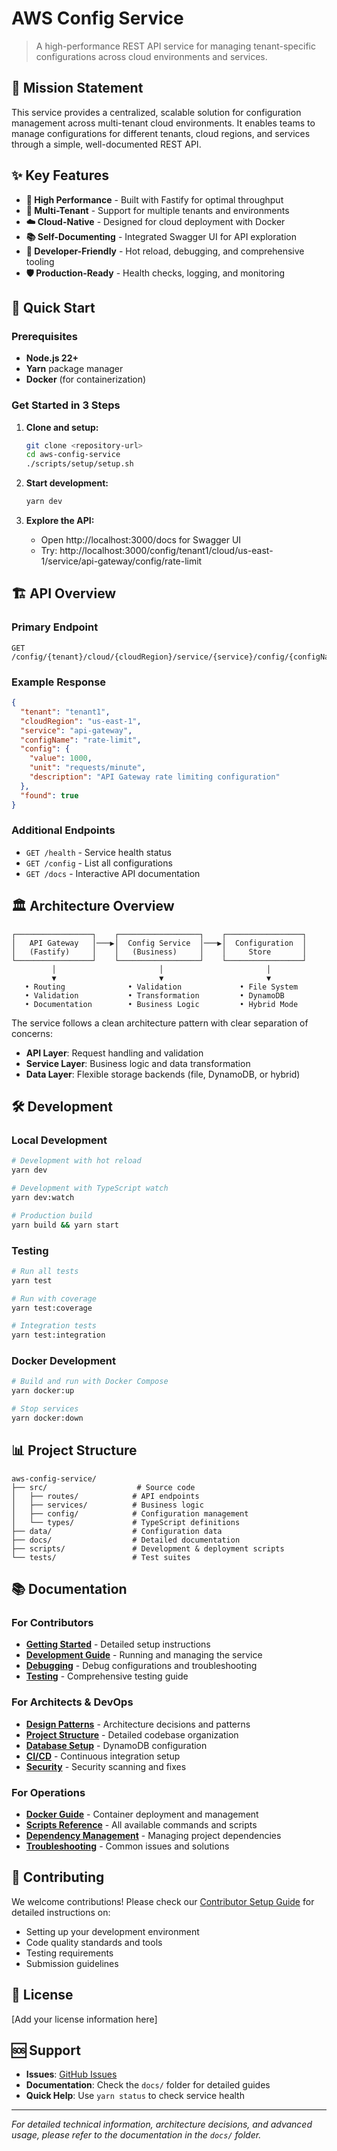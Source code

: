 # AWS Config Service

> A high-performance REST API service for managing tenant-specific configurations across cloud environments and services.

## 🎯 Mission Statement

This service provides a centralized, scalable solution for configuration management across multi-tenant cloud environments. It enables teams to manage configurations for different tenants, cloud regions, and services through a simple, well-documented REST API.

## ✨ Key Features

- **🚀 High Performance** - Built with Fastify for optimal throughput
- **🏢 Multi-Tenant** - Support for multiple tenants and environments
- **☁️ Cloud-Native** - Designed for cloud deployment with Docker
- **📚 Self-Documenting** - Integrated Swagger UI for API exploration
- **🔧 Developer-Friendly** - Hot reload, debugging, and comprehensive tooling
- **🛡️ Production-Ready** - Health checks, logging, and monitoring

## 🚀 Quick Start

### Prerequisites

- **Node.js 22+**
- **Yarn** package manager
- **Docker** (for containerization)

### Get Started in 3 Steps

1. **Clone and setup:**
   ```bash
   git clone <repository-url>
   cd aws-config-service
   ./scripts/setup/setup.sh
   ```

2. **Start development:**
   ```bash
   yarn dev
   ```

3. **Explore the API:**
   - Open http://localhost:3000/docs for Swagger UI
   - Try: http://localhost:3000/config/tenant1/cloud/us-east-1/service/api-gateway/config/rate-limit

## 🏗️ API Overview

### Primary Endpoint
```
GET /config/{tenant}/cloud/{cloudRegion}/service/{service}/config/{configName}
```

### Example Response
```json
{
  "tenant": "tenant1",
  "cloudRegion": "us-east-1",
  "service": "api-gateway",
  "configName": "rate-limit",
  "config": {
    "value": 1000,
    "unit": "requests/minute",
    "description": "API Gateway rate limiting configuration"
  },
  "found": true
}
```

### Additional Endpoints
- `GET /health` - Service health status
- `GET /config` - List all configurations
- `GET /docs` - Interactive API documentation

## 🏛️ Architecture Overview

```
┌─────────────────┐    ┌──────────────────┐    ┌─────────────────┐
│   API Gateway   │───▶│  Config Service  │───▶│  Configuration  │
│   (Fastify)     │    │   (Business)     │    │     Store       │
└─────────────────┘    └──────────────────┘    └─────────────────┘
         │                       │                       │
         ▼                       ▼                       ▼
   • Routing              • Validation             • File System
   • Validation           • Transformation         • DynamoDB
   • Documentation        • Business Logic         • Hybrid Mode
```

The service follows a clean architecture pattern with clear separation of concerns:
- **API Layer**: Request handling and validation
- **Service Layer**: Business logic and data transformation
- **Data Layer**: Flexible storage backends (file, DynamoDB, or hybrid)

## 🛠️ Development

### Local Development
```bash
# Development with hot reload
yarn dev

# Development with TypeScript watch
yarn dev:watch

# Production build
yarn build && yarn start
```

### Testing
```bash
# Run all tests
yarn test

# Run with coverage
yarn test:coverage

# Integration tests
yarn test:integration
```

### Docker Development
```bash
# Build and run with Docker Compose
yarn docker:up

# Stop services
yarn docker:down
```

## 📊 Project Structure

```
aws-config-service/
├── src/                    # Source code
│   ├── routes/            # API endpoints
│   ├── services/          # Business logic
│   ├── config/            # Configuration management
│   └── types/             # TypeScript definitions
├── data/                  # Configuration data
├── docs/                  # Detailed documentation
├── scripts/               # Development & deployment scripts
└── tests/                 # Test suites
```

## 📚 Documentation

### For Contributors
- **[Getting Started](docs/CONTRIBUTOR_SETUP.md)** - Detailed setup instructions
- **[Development Guide](docs/SERVICE_MANAGEMENT.md)** - Running and managing the service
- **[Debugging](docs/DEBUGGING.md)** - Debug configurations and troubleshooting
- **[Testing](docs/TESTING_COMMANDS.md)** - Comprehensive testing guide

### For Architects & DevOps
- **[Design Patterns](docs/DESIGN_PATTERNS.md)** - Architecture decisions and patterns
- **[Project Structure](docs/PROJECT_STRUCTURE.md)** - Detailed codebase organization
- **[Database Setup](docs/DYNAMODB_SETUP.md)** - DynamoDB configuration
- **[CI/CD](docs/LOCAL_CI_TESTING.md)** - Continuous integration setup
- **[Security](docs/SECURITY_SCANNING_FIX.md)** - Security scanning and fixes

### For Operations
- **[Docker Guide](docs/DOCKER_GUIDE.md)** - Container deployment and management
- **[Scripts Reference](docs/SCRIPTS_REFERENCE.md)** - All available commands and scripts
- **[Dependency Management](docs/DEPENDENCY_MANAGEMENT.md)** - Managing project dependencies
- **[Troubleshooting](docs/YARN_INSTALL_FIX.md)** - Common issues and solutions

## 🤝 Contributing

We welcome contributions! Please check our [Contributor Setup Guide](docs/CONTRIBUTOR_SETUP.md) for detailed instructions on:
- Setting up your development environment
- Code quality standards and tools
- Testing requirements
- Submission guidelines

## 📝 License

[Add your license information here]

## 🆘 Support

- **Issues**: [GitHub Issues](link-to-issues)
- **Documentation**: Check the `docs/` folder for detailed guides
- **Quick Help**: Use `yarn status` to check service health

---

*For detailed technical information, architecture decisions, and advanced usage, please refer to the documentation in the `docs/` folder.*
